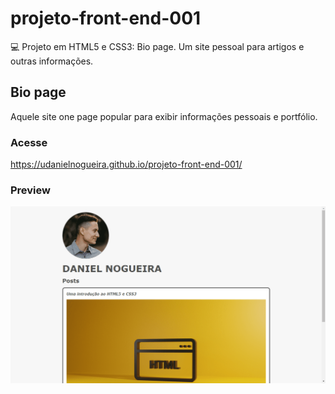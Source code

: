 # projeto-front-end-001

💻 Projeto em HTML5 e CSS3: Bio page. Um site pessoal para artigos e outras informações.

## Bio page

Aquele site one page popular para exibir informações pessoais e portfólio.

### Acesse

https://udanielnogueira.github.io/projeto-front-end-001/

### Preview

![Preview do projeto](preview-001.png "Bio page")

